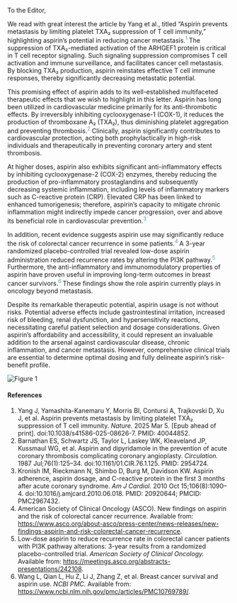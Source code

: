 
To the Editor,  

We read with great interest the article by Yang et al., titled “Aspirin prevents metastasis by limiting platelet TXA₂ suppression of T cell immunity,” highlighting aspirin’s potential in reducing cancer metastasis.<sup style="color:#44A6B2;">1 </sup> The suppression of TXA₂-mediated activation of the ARHGEF1 protein is critical in T cell receptor signaling. Such signaling suppression compromises T cell activation and immune surveillance, and facilitates cancer cell metastasis. By blocking TXA₂ production, aspirin reinstates effective T cell immune responses, thereby significantly decreasing metastatic potential.

This promising effect of aspirin adds to its well-established multifaceted therapeutic effects that we wish to highlight in this letter. Aspirin has long been utilized in cardiovascular medicine primarily for its anti-thrombotic effects. By irreversibly inhibiting cyclooxygenase-1 (COX-1), it reduces the production of thromboxane A₂ (TXA₂), thus diminishing platelet aggregation and preventing thrombosis.<sup style="color:#44A6B2;">2 </sup> Clinically, aspirin significantly contributes to cardiovascular protection, acting both prophylactically in high-risk individuals and therapeutically in preventing coronary artery and stent thrombosis.

At higher doses, aspirin also exhibits significant anti-inflammatory effects by inhibiting cyclooxygenase-2 (COX-2) enzymes, thereby reducing the production of pro-inflammatory prostaglandins and subsequently decreasing systemic inflammation, including levels of inflammatory markers such as C-reactive protein (CRP). Elevated CRP has been linked to enhanced tumorigenesis; therefore, aspirin’s capacity to mitigate chronic inflammation might indirectly impede cancer progression, over and above its beneficial role in cardiovascular prevention.<sup style="color:#44A6B2;">3 </sup> 

In addition, recent evidence suggests aspirin use may significantly reduce the risk of colorectal cancer recurrence in some patients.<sup style="color:#44A6B2;">4 </sup> A 3-year randomized placebo-controlled trial revealed low-dose aspirin administration reduced recurrence rates by altering the PI3K pathway.<sup style="color:#44A6B2;">5 </sup> Furthermore, the anti-inflammatory and immunomodulatory properties of aspirin have proven useful in improving long-term outcomes in breast cancer survivors.<sup style="color:#44A6B2;">6 </sup> These findings show the role aspirin currently plays in oncology beyond metastasis.

Despite its remarkable therapeutic potential, aspirin usage is not without risks. Potential adverse effects include gastrointestinal irritation, increased risk of bleeding, renal dysfunction, and hypersensitivity reactions, necessitating careful patient selection and dosage considerations. Given aspirin’s affordability and accessibility, it could represent an invaluable addition to the arsenal against cardiovascular disease, chronic inflammation, and cancer metastasis. However, comprehensive clinical trials are essential to determine optimal dosing and fully delineate aspirin’s risk–benefit profile.


![Figure 1](https://raw.githubusercontent.com/Kaidasenpai/JBAEM_VOL1_ISSUE1/refs/heads/main/Aspirin%E2%80%99s%20Expanding%20Role%20in%20Cardiovascular%20Health%2C%20Inflammation%20Control%2C%20and%20Cancer%20Prevention/Figures/Figure_1.png)

#### References

1. Yang J, Yamashita-Kanemaru Y, Morris BI, Contursi A, Trajkovski D, Xu J, et al. Aspirin prevents metastasis by limiting platelet TXA₂ suppression of T cell immunity. *Nature.* 2025 Mar 5. [Epub ahead of print]. doi:10.1038/s41586-025-08626-7. PMID: 40044852.  
2. Barnathan ES, Schwartz JS, Taylor L, Laskey WK, Kleaveland JP, Kussmaul WG, et al. Aspirin and dipyridamole in the prevention of acute coronary thrombosis complicating coronary angioplasty. *Circulation.* 1987 Jul;76(1):125–34. doi:10.1161/01.CIR.76.1.125. PMID: 2954724.  
3. Kronish IM, Rieckmann N, Shimbo D, Burg M, Davidson KW. Aspirin adherence, aspirin dosage, and C-reactive protein in the first 3 months after acute coronary syndrome. *Am J Cardiol.* 2010 Oct 15;106(8):1090–4. doi:10.1016/j.amjcard.2010.06.018. PMID: 20920644; PMCID: PMC2967432.  
4. American Society of Clinical Oncology (ASCO). New findings on aspirin and the risk of colorectal cancer recurrence. Available from: https://www.asco.org/about-asco/press-center/news-releases/new-findings-aspirin-and-risk-colorectal-cancer-recurrence.  
5. Low-dose aspirin to reduce recurrence rate in colorectal cancer patients with PI3K pathway alterations: 3-year results from a randomized placebo-controlled trial. *American Society of Clinical Oncology.* Available from: https://meetings.asco.org/abstracts-presentations/242108.  
6. Wang L, Qian L, Hu Z, Li J, Zhang Z, et al. Breast cancer survival and aspirin use. *NCBI PMC.* Available from: https://www.ncbi.nlm.nih.gov/pmc/articles/PMC10769789/.  
